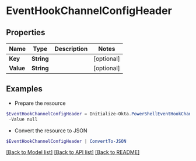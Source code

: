 # EventHookChannelConfigHeader
## Properties

Name | Type | Description | Notes
------------ | ------------- | ------------- | -------------
**Key** | **String** |  | [optional] 
**Value** | **String** |  | [optional] 

## Examples

- Prepare the resource
```powershell
$EventHookChannelConfigHeader = Initialize-Okta.PowerShellEventHookChannelConfigHeader  -Key null `
 -Value null
```

- Convert the resource to JSON
```powershell
$EventHookChannelConfigHeader | ConvertTo-JSON
```

[[Back to Model list]](../README.md#documentation-for-models) [[Back to API list]](../README.md#documentation-for-api-endpoints) [[Back to README]](../README.md)

